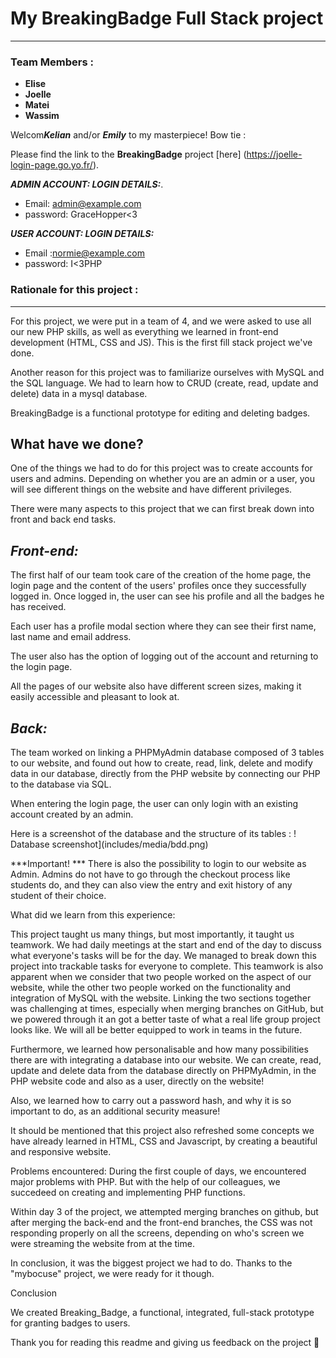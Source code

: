 # My BreakingBadge Full Stack project
___________ 

### Team Members :

- **Elise** 
- **Joelle** 
- **Matei**
- **Wassim** 

Welcom***Kelian*** and/or ***Emily*** to my masterpiece! Bow tie :

Please find the link to the **BreakingBadge** project [here] (https://joelle-login-page.go.yo.fr/).


***ADMIN ACCOUNT: LOGIN DETAILS:***. 

- Email: admin@example.com
- password: GraceHopper<3

***USER ACCOUNT: LOGIN DETAILS:*** 

- Email :normie@example.com
- password: I<3PHP

### Rationale for this project :
________

For this project, we were put in a team of 4, and we were asked to use all our new PHP skills, as well as everything we learned in front-end development (HTML, CSS and JS). This is the first fill stack project we've done.

Another reason for this project was to familiarize ourselves with MySQL and the SQL language. We had to learn how to CRUD (create, read, update and delete) data in a mysql database.

BreakingBadge is a functional prototype for editing and deleting badges. 

## What have we done?

One of the things we had to do for this project was to create accounts for users and admins. Depending on whether you are an admin or a user, you will see different things on the website and have different privileges.

There were many aspects to this project that we can first break down into front and back end tasks.


*Front-end:*
-------

The first half of our team took care of the creation of the home page, the login page and the content of the users' profiles once they successfully logged in. Once logged in, the user can see his profile and all the badges he has received.

Each user has a profile modal section where they can see their first name, last name and email address. 

The user also has the option of logging out of the account and returning to the login page. 

All the pages of our website also have different screen sizes, making it easily accessible and pleasant to look at.


*Back:*
------

The team worked on linking a PHPMyAdmin database composed of 3 tables to our website, and found out how to create, read, link, delete and modify data in our database, directly from the PHP website by connecting our PHP to the database via SQL. 

When entering the login page, the user can only login with an existing account created by an admin.


Here is a screenshot of the database and the structure of its tables : ! Database screenshot](includes/media/bdd.png)

***Important! *** There is also the possibility to login to our website as Admin. Admins do not have to go through the checkout process like students do, and they can also view the entry and exit history of any student of their choice.

What did we learn from this experience:


This project taught us many things, but most importantly, it taught us teamwork. We had daily meetings at the start and end of the day to discuss what everyone's tasks will 
be for the day. We managed to break down this project into trackable tasks for everyone to complete. This teamwork is also apparent when we consider that two people worked on 
the aspect of our website, while the other two people worked on the functionality and integration of MySQL with the website. Linking the two sections together was challenging 
at times, especially when merging branches on GitHub, but we powered through it an got a better taste of what a real life group project looks like. We will all be better 
equipped to work in teams in the future.

Furthermore, we learned how personalisable and how many possibilities there are with integrating a database into our website. We can create, read, update and delete data from 
the database directly on PHPMyAdmin, in the PHP website code and also as a user, directly on the website!

Also, we learned how to carry out a password hash, and why it is so important to do, as an additional security measure!

It should be mentioned that this project also refreshed some concepts we have already learned in HTML, CSS and Javascript, by creating a beautiful and responsive website.

Problems encountered:
During the first couple of days, we encountered major problems with PHP. But with the help of our colleagues, we succedeed on creating and implementing PHP functions. 

Within day 3 of the project, we attempted merging branches on github, but after merging the back-end and the front-end branches, the CSS was not responding properly on all the 
screens, depending on who's screen we were streaming the website from at the time.

In conclusion, it was the biggest project we had to do. Thanks to the "mybocuse" project, we were ready for it though. 

Conclusion

We created Breaking_Badge, a functional, integrated, full-stack prototype for granting badges to users. 

Thank you for reading this readme and giving us feedback on the project 👊

[^1]:Fair use disclaimer, this website is for educational purpose only.


